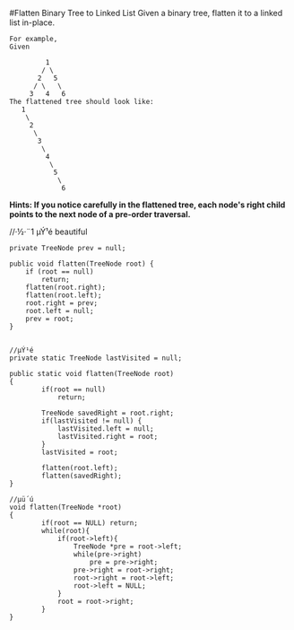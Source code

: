 #Flatten Binary Tree to Linked List
Given a binary tree, flatten it to a linked list in-place.


```
For example,
Given

         1
        / \
       2   5
      / \   \
     3   4   6
The flattened tree should look like:
   1
    \
     2
      \
       3
        \
         4
          \
           5
            \
             6

```
**Hints:
If you notice carefully in the flattened tree, each node's right child points to the next node of a pre-order traversal.**



//·½·¨1 µÝ¹é  beautiful
```
private TreeNode prev = null;

public void flatten(TreeNode root) {
    if (root == null)
        return;
    flatten(root.right);
    flatten(root.left);
    root.right = prev;
    root.left = null;
    prev = root;
}


//µÝ¹é
private static TreeNode lastVisited = null;

public static void flatten(TreeNode root)
{
        if(root == null)
            return;
    
        TreeNode savedRight = root.right;
        if(lastVisited != null) {
            lastVisited.left = null;
            lastVisited.right = root;
        }
        lastVisited = root;
    
        flatten(root.left);
        flatten(savedRight);
}

//µü´ú
void flatten(TreeNode *root)
{
        if(root == NULL) return;  
		while(root){  
			if(root->left){  
				TreeNode *pre = root->left;  
				while(pre->right)  
					pre = pre->right;  
				pre->right = root->right;  
				root->right = root->left;  
				root->left = NULL;  
			}  
			root = root->right;  
		}  
}

```